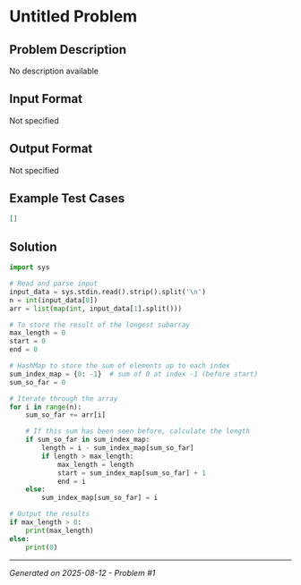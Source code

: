 # Untitled Problem

## Problem Description
No description available

## Input Format
Not specified

## Output Format
Not specified

## Example Test Cases
```json
[]
```

## Solution
```python
import sys

# Read and parse input
input_data = sys.stdin.read().strip().split('\n')
n = int(input_data[0])
arr = list(map(int, input_data[1].split()))

# To store the result of the longest subarray
max_length = 0
start = 0
end = 0

# HashMap to store the sum of elements up to each index
sum_index_map = {0: -1}  # sum of 0 at index -1 (before start)
sum_so_far = 0

# Iterate through the array
for i in range(n):
    sum_so_far += arr[i]

    # If this sum has been seen before, calculate the length
    if sum_so_far in sum_index_map:
        length = i - sum_index_map[sum_so_far]
        if length > max_length:
            max_length = length
            start = sum_index_map[sum_so_far] + 1
            end = i
    else:
        sum_index_map[sum_so_far] = i

# Output the results
if max_length > 0:
    print(max_length)
else:
    print(0)
```

---
*Generated on 2025-08-12 - Problem #1*